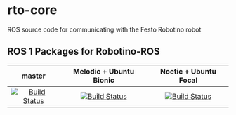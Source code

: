 # rto-core
ROS source code for communicating with the Festo Robotino robot


## ROS 1 Packages for Robotino-ROS
|master|Melodic + Ubuntu Bionic|Noetic + Ubuntu Focal|
|:---:|:---:|:---:|
|[![Build Status](https://travis-ci.com/dietriro/rto-core.svg?branch=master)](https://travis-ci.com/dietriro/rto-core)|[![Build Status](https://travis-ci.com/dietriro/rto-core.svg?branch=melodic-devel)](https://travis-ci.com/dietriro/rto-core)|[![Build Status](https://travis-ci.com/dietriro/rto-core.svg?branch=noetic-devel)](https://travis-ci.com/dietriro/rto-core)|
